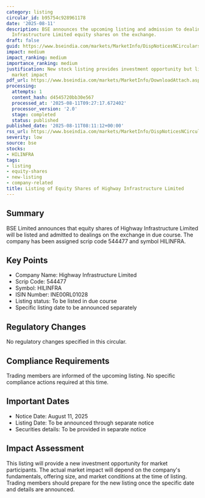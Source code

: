 ```yaml
---
category: listing
circular_id: b95754c928961178
date: '2025-08-11'
description: BSE announces the upcoming listing and admission to dealings of Highway
  Infrastructure Limited equity shares on the exchange.
draft: false
guid: https://www.bseindia.com/markets/MarketInfo/DispNoticesNCirculars.aspx?Noticeid={68FACAC3-3390-405A-AF8D-EB741B3CCAF7}&noticeno=20250811-10&dt=08/11/2025&icount=10&totcount=13&flag=0
impact: medium
impact_ranking: medium
importance_ranking: medium
justification: New stock listing provides investment opportunity but limited immediate
  market impact
pdf_url: https://www.bseindia.com/markets/MarketInfo/DownloadAttach.aspx?id=20250811-10&attachedId=
processing:
  attempts: 1
  content_hash: d4545720bb30e567
  processed_at: '2025-08-11T09:27:17.672402'
  processor_version: '2.0'
  stage: completed
  status: published
published_date: '2025-08-11T08:11:12+00:00'
rss_url: https://www.bseindia.com/markets/MarketInfo/DispNoticesNCirculars.aspx?Noticeid={68FACAC3-3390-405A-AF8D-EB741B3CCAF7}&noticeno=20250811-10&dt=08/11/2025&icount=10&totcount=13&flag=0
severity: low
source: bse
stocks:
- HILINFRA
tags:
- listing
- equity-shares
- new-listing
- company-related
title: Listing of Equity Shares of Highway Infrastructure Limited
---
```


## Summary

BSE Limited announces that equity shares of Highway Infrastructure Limited will be listed and admitted to dealings on the exchange in due course. The company has been assigned scrip code 544477 and symbol HILINFRA.

## Key Points

- Company Name: Highway Infrastructure Limited
- Scrip Code: 544477
- Symbol: HILINFRA
- ISIN Number: INE00RL01028
- Listing status: To be listed in due course
- Specific listing date to be announced separately

## Regulatory Changes

No regulatory changes specified in this circular.

## Compliance Requirements

Trading members are informed of the upcoming listing. No specific compliance actions required at this time.

## Important Dates

- Notice Date: August 11, 2025
- Listing Date: To be announced through separate notice
- Securities details: To be provided in separate notice

## Impact Assessment

This listing will provide a new investment opportunity for market participants. The actual market impact will depend on the company's fundamentals, offering size, and market conditions at the time of listing. Trading members should prepare for the new listing once the specific date and details are announced.